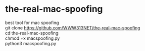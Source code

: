 # the-real-mac-spoofing
best tool for mac spoofing <br>
git clone https://github.com/WWW313NET/the-real-mac-spoofing <br>
cd the-real-mac-spoofing <br>
chmod +x macspoofing.py <br>
python3 macspoofing.py <br>

